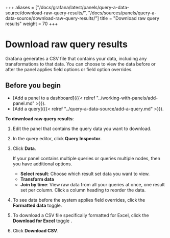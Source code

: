 +++
aliases = ["/docs/grafana/latest/panels/query-a-data-source/download-raw-query-results/", "/docs/sources/panels/query-a-data-source/download-raw-query-results/"]
title = "Download raw query results"
weight = 70
+++

# Download raw query results

Grafana generates a CSV file that contains your data, including any transformations to that data. You can choose to view the data before or after the panel applies field options or field option overrides.

## Before you begin

- [Add a panel to a dashboard]({{< relref "../working-with-panels/add-panel.md" >}}).
- [Add a query]({{< relref "../query-a-data-source/add-a-query.md" >}}).

**To download raw query results**:

1. Edit the panel that contains the query data you want to download.
1. In the query editor, click **Query Inspector**.
1. Click **Data**.

   If your panel contains multiple queries or queries multiple nodes, then you have additional options.

   - **Select result**: Choose which result set data you want to view.
   - **Transform data**
   - **Join by time**: View raw data from all your queries at once, one result set per column. Click a column heading to reorder the data.

1. To see data before the system applies field overrides, click the **Formatted data** toggle.
1. To download a CSV file specifically formatted for Excel, click the **Download for Excel** toggle .
1. Click **Download CSV**.

